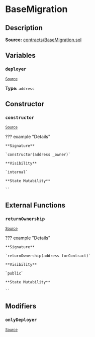 # BaseMigration

## Description

**Source:** [contracts/BaseMigration.sol](https://github.com/Synthetixio/synthetix/tree/v2.57.2/contracts/BaseMigration.sol)

## Variables

### `deployer`

<sub>[Source](https://github.com/Synthetixio/synthetix/tree/v2.57.2/contracts/BaseMigration.sol#L6)</sub>

**Type:** `address`

## Constructor

### `constructor`

<sub>[Source](https://github.com/Synthetixio/synthetix/tree/v2.57.2/contracts/BaseMigration.sol#L8)</sub>

??? example "Details"

    **Signature**

    `constructor(address _owner)`

    **Visibility**

    `internal`

    **State Mutability**

    ``

## External Functions

### `returnOwnership`

<sub>[Source](https://github.com/Synthetixio/synthetix/tree/v2.57.2/contracts/BaseMigration.sol#L13)</sub>

??? example "Details"

    **Signature**

    `returnOwnership(address forContract)`

    **Visibility**

    `public`

    **State Mutability**

    ``

## Modifiers

### `onlyDeployer`

<sub>[Source](https://github.com/Synthetixio/synthetix/tree/v2.57.2/contracts/BaseMigration.sol#L34)</sub>
